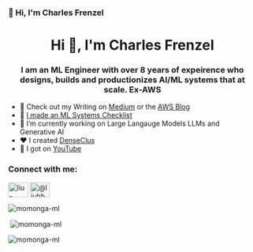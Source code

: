 ### 👋 Hi, I'm Charles Frenzel

<h1 align="center">Hi 👋, I'm Charles Frenzel</h1>
<h3 align="center">I am an ML Engineer with over 8 years of expeirence who designs, builds and productionizes AI/ML systems that at scale. Ex-AWS</h3>


- 📝 Check out my Writing on [Medium](https://charles-frenzel.medium.com/) or the [AWS Blog](https://www.google.com/search?q=site%3Aaws.amazon.com%2Fblogs%2F+Charles+Frenzel)
- 🤖 [I made an ML Systems Checklist](https://docs.aws.amazon.com/prescriptive-guidance/latest/mlops-checklist/introduction.html?did=pg_card&trk=pg_card)
- 🔭 I’m currently working on Large Langauge Models LLMs and Generative AI
- ❤️ I created [DenseClus](https://github.com/awslabs/amazon-denseclus)
- 🎥 I got on [YouTube](https://www.youtube.com/watch?v=lT8b6g8veqQ)
  
<h3 align="left">Connect with me:</h3>
<p align="left">
<a href="https://www.linkedin.com/in/cfrenzel/" target="blank"><img align="center" src="https://cdn.jsdelivr.net/npm/simple-icons@3.0.1/icons/linkedin.svg" alt="liu-haohui" height="30" width="40" /></a>
<a href="https://medium.com/charles-frenzel" target="blank"><img align="center" src="https://cdn.jsdelivr.net/npm/simple-icons@3.0.1/icons/medium.svg" alt="@liuhh02" height="30" width="40" /></a>
</p>

<p align="left"> <img src="https://komarev.com/ghpvc/?username=momonga-ml&label=Profile%20views&color=3fd4ca&style=flat-square" alt="momonga-ml" /> </p>

<p>&nbsp;<img align="center" src="https://github-readme-stats.vercel.app/api?username=momonga-ml&show_icons=true&locale=en&theme=vue&hide=prs,issues" alt="momonga-ml" /></p>

<p><img align="center" src="https://github-readme-streak-stats.herokuapp.com/?user=momonga-ml&theme=blueberry_duo" alt="momonga-ml" /></p>
